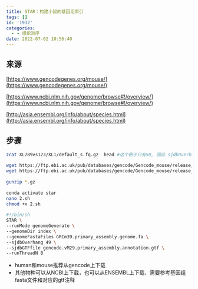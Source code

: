```yaml
---
title: STAR：构建小鼠的基因组索引
tags: []
id: '1932'
categories:
  - - 组织测序
date: 2022-07-02 10:56:40
---
```


## 来源

[https://www.gencodegenes.org/mouse/](https://www.gencodegenes.org/mouse/)

[https://www.ncbi.nlm.nih.gov/genome/browse#!/overview/](https://www.ncbi.nlm.nih.gov/genome/browse#!/overview/)

[http://asia.ensembl.org/info/about/species.html](http://asia.ensembl.org/info/about/species.html)

## 步骤

```sh
zcat XL789vs123/XL1/default_s.fq.gz  head #这个例子只有50, 因此 sjdbOverhang 为49
 
wget https://ftp.ebi.ac.uk/pub/databases/gencode/Gencode_mouse/release_M29/GRCm39.primary_assembly.genome.fa.gz
wget https://ftp.ebi.ac.uk/pub/databases/gencode/Gencode_mouse/release_M29/gencode.vM29.primary_assembly.annotation.gtf.gz
 
gunzip *.gz
 
conda activate star
nano 2.sh
chmod +x 2.sh
 
#!/bin/sh
STAR \
--runMode genomeGenerate \
--genomeDir index \
--genomeFastaFiles GRCm39.primary_assembly.genome.fa \
--sjdbOverhang 49 \
--sjdbGTFfile gencode.vM29.primary_assembly.annotation.gtf \
--runThreadN 8
```

*   human和mouse推荐从gencode上下载
*   其他物种可以从NCBI上下载，也可以从ENSEMBL上下载，需要参考基因组fasta文件和对应的gtf注释